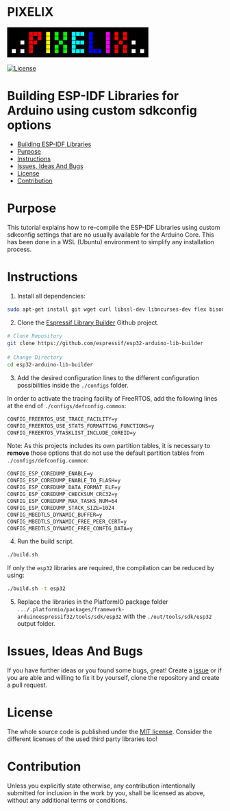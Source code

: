 # PIXELIX <!-- omit in toc -->
![PIXELIX](./images/LogoBlack.png)

[![License](https://img.shields.io/badge/license-MIT-blue.svg)](http://choosealicense.com/licenses/mit/)

# Building ESP-IDF Libraries for Arduino using custom sdkconfig options

- [Building ESP-IDF Libraries](#Building-ESP-ID-Libraries)
- [Purpose](#purpose)
- [Instructions](#instructions)
- [Issues, Ideas And Bugs](#issues-ideas-and-bugs)
- [License](#license)
- [Contribution](#contribution)

# Purpose

This tutorial explains how to re-compile the ESP-IDF Libraries using custom sdkconfig settings that are no usually available for the Arduino Core.
This has been done in a WSL (Ubuntu) environment to simplify any installation process.

# Instructions

1. Install all dependencies:

``` bash
sudo apt-get install git wget curl libssl-dev libncurses-dev flex bison gperf python python-pip python-setuptools python-serial python-click python-cryptography python-future python-pyparsing python-pyelftools cmake ninja-build ccache jq
```

2. Clone the [Espressif Library Builder](https://github.com/espressif/esp32-arduino-lib-builder) Github project.

``` bash
# Clone Repository
git clone https://github.com/espressif/esp32-arduino-lib-builder

# Change Directory
cd esp32-arduino-lib-builder
```

3. Add the desired configuration lines to the different configuration possibilities inside the `./configs` folder.

In order to activate the tracing facility of FreeRTOS, add the following lines at the end of `./configs/defconfig.common`:

```
CONFIG_FREERTOS_USE_TRACE_FACILITY=y
CONFIG_FREERTOS_USE_STATS_FORMATTING_FUNCTIONS=y
CONFIG_FREERTOS_VTASKLIST_INCLUDE_COREID=y
```

Note:
As this projects includes its own partition tables, it is necessary to **remove** those options that do not use the default partition tables from `./configs/defconfig.common`:

```
CONFIG_ESP_COREDUMP_ENABLE=y
CONFIG_ESP_COREDUMP_ENABLE_TO_FLASH=y
CONFIG_ESP_COREDUMP_DATA_FORMAT_ELF=y
CONFIG_ESP_COREDUMP_CHECKSUM_CRC32=y
CONFIG_ESP_COREDUMP_MAX_TASKS_NUM=64
CONFIG_ESP_COREDUMP_STACK_SIZE=1024
CONFIG_MBEDTLS_DYNAMIC_BUFFER=y
CONFIG_MBEDTLS_DYNAMIC_FREE_PEER_CERT=y
CONFIG_MBEDTLS_DYNAMIC_FREE_CONFIG_DATA=y
```

4. Run the build script.

``` bash
./build.sh
```

If only the `esp32` libraries are required, the compilation can be reduced by using:

``` bash
./build.sh -t esp32
```

5. Replace the libraries in the PlatformIO package folder `.../.platformio/packages/framework-arduinoespressif32/tools/sdk/esp32` with the `./out/tools/sdk/esp32` output folder.

# Issues, Ideas And Bugs
If you have further ideas or you found some bugs, great! Create a [issue](https://github.com/BlueAndi/esp-rgb-led-matrix/issues) or if you are able and willing to fix it by yourself, clone the repository and create a pull request.

# License
The whole source code is published under the [MIT license](http://choosealicense.com/licenses/mit/).
Consider the different licenses of the used third party libraries too!

# Contribution
Unless you explicitly state otherwise, any contribution intentionally submitted for inclusion in the work by you, shall be licensed as above, without any
additional terms or conditions.